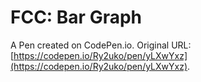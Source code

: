 # FCC: Bar Graph

A Pen created on CodePen.io. Original URL: [https://codepen.io/Ry2uko/pen/yLXwYxz](https://codepen.io/Ry2uko/pen/yLXwYxz).


